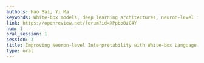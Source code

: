```yaml
---
authors: Hao Bai, Yi Ma
keywords: White-box models, deep learning architectures, neuron-level interpretation
link: https://openreview.net/forum?id=XPpbo0zC4Y
num: 1
oral_session: 1
session: 3
title: Improving Neuron-level Interpretability with White-box Language Models
type: oral
---
```


